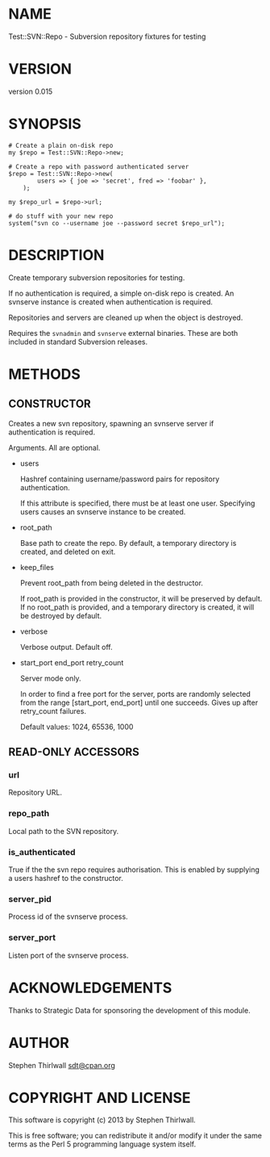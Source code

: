 # NAME

Test::SVN::Repo - Subversion repository fixtures for testing

# VERSION

version 0.015

# SYNOPSIS

    # Create a plain on-disk repo
    my $repo = Test::SVN::Repo->new;

    # Create a repo with password authenticated server
    $repo = Test::SVN::Repo->new(
            users => { joe => 'secret', fred => 'foobar' },
        );

    my $repo_url = $repo->url;

    # do stuff with your new repo
    system("svn co --username joe --password secret $repo_url");

# DESCRIPTION

Create temporary subversion repositories for testing.

If no authentication is required, a simple on-disk repo is created.
An svnserve instance is created when authentication is required.

Repositories and servers are cleaned up when the object is destroyed.

Requires the `svnadmin` and `svnserve` external binaries. These are both
included in standard Subversion releases.

# METHODS

## CONSTRUCTOR

Creates a new svn repository, spawning an svnserve server if authentication
is required.

Arguments. All are optional.

- users

    Hashref containing username/password pairs for repository authentication.

    If this attribute is specified, there must be at least one user.
    Specifying users causes an svnserve instance to be created.

- root\_path

    Base path to create the repo. By default, a temporary directory is created,
    and deleted on exit.

- keep\_files

    Prevent root\_path from being deleted in the destructor.

    If root\_path is provided in the constructor, it will be preserved by default.
    If no root\_path is provided, and a temporary directory is created, it will
    be destroyed by default.

- verbose

    Verbose output. Default off.

- start\_port end\_port retry\_count

    Server mode only.

    In order to find a free port for the server, ports are randomly selected from
    the range \[start\_port, end\_port\] until one succeeds. Gives up after retry\_count
    failures.

    Default values: 1024, 65536, 1000

## READ-ONLY ACCESSORS

### url

Repository URL.

### repo\_path

Local path to the SVN repository.

### is\_authenticated

True if the the svn repo requires authorisation.
This is enabled by supplying a users hashref to the constructor.

### server\_pid

Process id of the svnserve process.

### server\_port

Listen port of the svnserve process.

# ACKNOWLEDGEMENTS

Thanks to Strategic Data for sponsoring the development of this module.

# AUTHOR

Stephen Thirlwall <sdt@cpan.org>

# COPYRIGHT AND LICENSE

This software is copyright (c) 2013 by Stephen Thirlwall.

This is free software; you can redistribute it and/or modify it under
the same terms as the Perl 5 programming language system itself.
